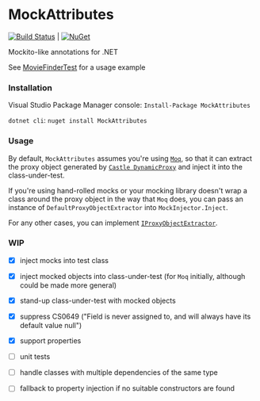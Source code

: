 # MockAttributes

[![Build Status](https://travis-ci.org/alexashley/MockAttributes.svg?branch=master)](https://travis-ci.org/alexashley/MockAttributes) | [![NuGet](https://img.shields.io/nuget/dt/MockAttributes.svg)](https://www.nuget.org/packages/MockAttributes/)


Mockito-like annotations for .NET

See [MovieFinderTest](https://github.com/alexashley/MockAttributes/blob/master/MockAttributes.Demo/MovieFinderInjectedPropertiesTest.cs) for a usage example

### Installation
Visual Studio Package Manager console: `Install-Package MockAttributes` 

`dotnet cli`: `nuget install MockAttributes`

### Usage

By default, `MockAttributes` assumes you're using [`Moq`](https://github.com/moq/moq4), so that it can extract the proxy object generated by [`Castle DynamicProxy`](https://github.com/castleproject/Core) and inject it into the class-under-test.

If you're using hand-rolled mocks or your mocking library doesn't wrap a class around the proxy object in the way that `Moq` does, you can pass an instance of `DefaultProxyObjectExtractor` into `MockInjector.Inject`.   

For any other cases, you can implement [`IProxyObjectExtractor`](https://github.com/alexashley/MockAttributes/blob/master/MockAttributes/Extractors/DefaultProxyObjectExtractor.cs).


### WIP
- [x] inject mocks into test class
- [x] inject mocked objects into class-under-test (for `Moq` initially, although could be made more general)
- [x] stand-up class-under-test with mocked objects
- [x] suppress CS0649 ("Field is never assigned to, and will always have its default value null")
- [x] support properties
- [ ] unit tests
- [ ] handle classes with multiple dependencies of the same type
- [ ] fallback to property injection if no suitable constructors are found

